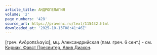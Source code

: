 ```yaml
---
article_title: АНДРОПЕЛАГИЯ
volume: '2'
page_numbers: '428'
source_url: https://pravenc.ru/text/115432.html
downloaded_at: '2025-10-13T08:41:46Z'
---
```


[греч. ̓Ανδροπελαγία], мц. Александрийская (пам. греч. 6 сент.) - см. [Кириак, Фавст Пресвитер, Авив Диакон](<https://pravenc.ru/text/Кириак  Фавст Пресвитер  Авив Диакон.html>).
